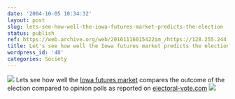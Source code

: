 ```yaml
---
date: '2004-10-05 10:34:32'
layout: post
slug: lets-see-how-well-the-iowa-futures-market-predicts-the-election
status: publish
ref: https://web.archive.org/web/20161116015422im_/https://128.255.244.60/graphs/Pres04_WTA.png
title: Let's see how well the Iowa futures market predicts the election.
wordpress_id: '48'
categories: Society
---
```


![](https://web.archive.org/web/20161116015422if_/https://128.255.244.60/graphs/Pres04_WTA.png)
Lets see how well the
[Iowa futures market](https://web.archive.org/web/20161116015422im_/https://128.255.244.60/graphs/Pres04_WTA.png)
compares the outcome of the election compared to opinion polls as reported on
[electoral-vote.com](https://web.archive.org/web/20050403105920/http://www.electoral-vote.com:80/info/graph.html)
![](https://web.archive.org/web/20050401022458im_/http://www.electoral-vote.com/graph.png)
